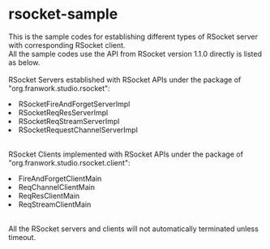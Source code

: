 # rsocket-sample
This is the sample codes for establishing different types of RSocket server with corresponding RSocket client.<br />
All the sample codes use the API from RSocket version 1.1.0 directly is listed as below.<br /><br />
RSocket Servers established with RSocket APIs under the package of "org.franwork.studio.rsocket": <br />
<li />RSocketFireAndForgetServerImpl<br />
<li />RSocketReqResServerImpl<br />
<li />RSocketReqStreamServerImpl<br />
<li />RSocketRequestChannelServerImpl<br /><br />

RSocket Clients implemented with RSocket APIs under the package of "org.franwork.studio.rsocket.client":<br />
<li />FireAndForgetClientMain<br />
<li />ReqChannelClientMain<br />
<li />ReqResClientMain<br />
<li />ReqStreamClientMain<br /><br />

All the RSocket servers and clients will not automatically terminated unless timeout.
